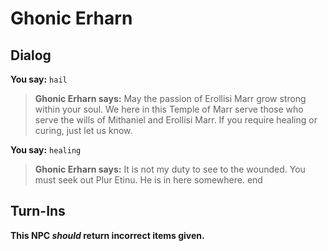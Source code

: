 # Ghonic Erharn
## Dialog

**You say:** `hail`



>**Ghonic Erharn says:** May the passion of Erollisi Marr grow strong within your soul. We here in this Temple of Marr serve those who serve the wills of Mithaniel and Erollisi Marr. If you require healing or curing, just let us know.

**You say:** `healing`



>**Ghonic Erharn says:** It is not my duty to see to the wounded. You must seek out Plur Etinu. He is in here somewhere.
end

## Turn-Ins



**This NPC *should* return incorrect items given.**
